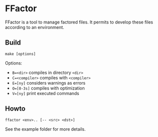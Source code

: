 FFactor
=======

FFactor is a tool to manage factored files. It permits to develop
these files according to an environment.

Build
-----

    make [options]

Options:
- `B=<dir>` compiles in directory `<dir>`
- `C=<compiler>` compiles with `<compiler>`
- `E=[ny]` considers warnings as errors
- `O=[0-3s]` compiles with optimization
- `V=[ny]` print executed commands

Howto
-----

    ffactor <env>.. [-- <src> <dst>]

See the example folder for more details.
